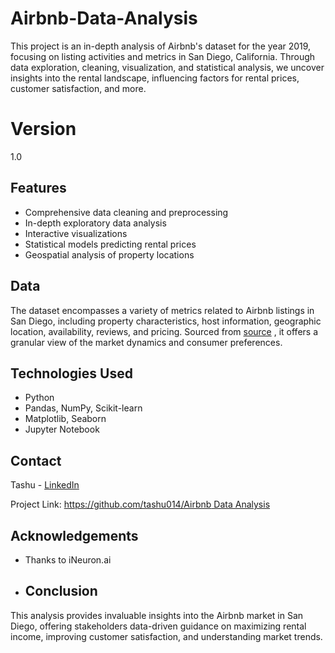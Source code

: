 # Airbnb-Data-Analysis
This project is an in-depth analysis of Airbnb's dataset for the year 2019, focusing on listing activities and metrics in San Diego, California. Through data exploration, cleaning, visualization, and statistical analysis, we uncover insights into the rental landscape, influencing factors for rental prices, customer satisfaction, and more. 
# Version
1.0
## Features
- Comprehensive data cleaning and preprocessing
- In-depth exploratory data analysis
- Interactive visualizations
- Statistical models predicting rental prices
- Geospatial analysis of property locations
## Data
The dataset encompasses a variety of metrics related to Airbnb listings in San Diego, including property characteristics, host information, geographic location, availability, reviews, and pricing. Sourced from [source](https://drive.google.com/drive/folders/1ANkgtAT0Pdp2r86IxFKv9vKYmnsYjJDO?usp=sharing) , it offers a granular view of the market dynamics and consumer preferences.
## Technologies Used
- Python
- Pandas, NumPy, Scikit-learn
- Matplotlib, Seaborn
- Jupyter Notebook
## Contact

Tashu - [LinkedIn](https://linkedin.com/in/tashugarg) 

Project Link: [https://github.com/tashu014/Airbnb Data Analysis](https://github.com/tashu014/Airbnb-Data-Analysis)

## Acknowledgements

- Thanks to iNeuron.ai
- ## Conclusion

This analysis provides invaluable insights into the Airbnb market in San Diego, offering stakeholders data-driven guidance on maximizing rental income, improving customer satisfaction, and understanding market trends.



